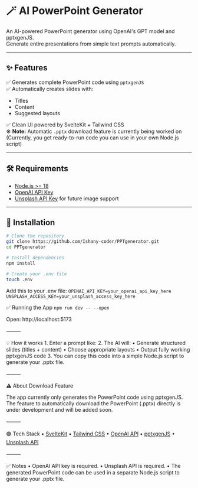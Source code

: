 # 🪄 AI PowerPoint Generator

An AI-powered PowerPoint generator using OpenAI's GPT model and pptxgenJS.  
Generate entire presentations from simple text prompts automatically.

---

## ✨ Features

✅ Generates complete PowerPoint code using `pptxgenJS`  
✅ Automatically creates slides with:
- Titles
- Content
- Suggested layouts

✅ Clean UI powered by SvelteKit + Tailwind CSS  
⚙️ **Note:** Automatic `.pptx` download feature is currently being worked on  
(Currently, you get ready-to-run code you can use in your own Node.js script)

---

## 🛠 Requirements

- [Node.js >= 18](https://nodejs.org/en)
- [OpenAI API Key](https://platform.openai.com/api-keys)
- [Unsplash API Key](https://unsplash.com/developers) for future image support

---

## 🚀 Installation

```bash
# Clone the repository
git clone https://github.com/Ishany-coder/PPTgenerator.git
cd PPTgenerator

# Install dependencies
npm install

# Create your .env file
touch .env
```
Add this to your .env file:
`OPENAI_API_KEY=your_openai_api_key_here
UNSPLASH_ACCESS_KEY=your_unsplash_access_key_here`

✅ Running the App
`npm run dev -- --open`

Open: http://localhost:5173

⸻

💡 How it works
	1.	Enter a prompt like:
	2.	The AI will:
	•	Generate structured slides (titles + content)
	•	Choose appropriate layouts
	•	Output fully working pptxgenJS code
	3.	You can copy this code into a simple Node.js script to generate your .pptx file.

⸻

⚠️ About Download Feature

The app currently only generates the PowerPoint code using pptxgenJS.
The feature to automatically download the PowerPoint (.pptx) directly is under development and will be added soon.

⸻

🟣 Tech Stack
	•	[SvelteKit](https://kit.svelte.dev/)
	•	[Tailwind CSS](https://tailwindcss.com/)
	•	[OpenAI API](https://platform.openai.com/)
	•	[pptxgenJS](https://gitbrent.github.io/PptxGenJS/)
	•	[Unsplash API](https://unsplash.com/developers)

⸻

✅ Notes
	•	OpenAI API key is required.
	•	Unsplash API is required.
	•	The generated PowerPoint code can be used in a separate Node.js script to generate your .pptx file.
